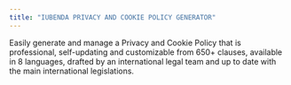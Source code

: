 ```yaml
---
title: "IUBENDA PRIVACY AND COOKIE POLICY GENERATOR"
---
```


Easily generate and manage a Privacy and Cookie Policy that is professional, self-updating and customizable from 650+ clauses, available in 8 languages, drafted by an international legal team and up to date with the main international legislations.

